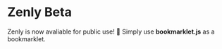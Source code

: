 # Zenly Beta
Zenly is now avaliable for public use! 🥳 Simply use **bookmarklet.js** as a bookmarklet.
